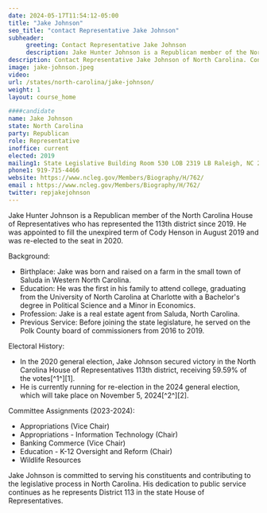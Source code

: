 ```yaml
---
date: 2024-05-17T11:54:12-05:00
title: "Jake Johnson"
seo_title: "contact Representative Jake Johnson"
subheader:
     greeting: Contact Representative Jake Johnson
     description: Jake Hunter Johnson is a Republican member of the North Carolina House of Representatives who has represented the 113th district since 2019.
description: Contact Representative Jake Johnson of North Carolina. Contact information for Jake Johnson includes email address, phone number, and mailing address.
image: jake-johnson.jpeg
video:
url: /states/north-carolina/jake-johnson/
weight: 1
layout: course_home

####candidate
name: Jake Johnson
state: North Carolina
party: Republican
role: Representative
inoffice: current
elected: 2019
mailing1: State Legislative Building Room 530 LOB 2319 LB Raleigh, NC 27601-1096
phone1: 919-715-4466
website: https://www.ncleg.gov/Members/Biography/H/762/
email : https://www.ncleg.gov/Members/Biography/H/762/
twitter: repjakejohnson
---
```

Jake Hunter Johnson is a Republican member of the North Carolina House of Representatives who has represented the 113th district since 2019. He was appointed to fill the unexpired term of Cody Henson in August 2019 and was re-elected to the seat in 2020.

Background:
- Birthplace: Jake was born and raised on a farm in the small town of Saluda in Western North Carolina.
- Education: He was the first in his family to attend college, graduating from the University of North Carolina at Charlotte with a Bachelor's degree in Political Science and a Minor in Economics.
- Profession: Jake is a real estate agent from Saluda, North Carolina.
- Previous Service: Before joining the state legislature, he served on the Polk County board of commissioners from 2016 to 2019.

Electoral History:
- In the 2020 general election, Jake Johnson secured victory in the North Carolina House of Representatives 113th district, receiving 59.59% of the votes[^1^][1].
- He is currently running for re-election in the 2024 general election, which will take place on November 5, 2024[^2^][2].

Committee Assignments (2023-2024):
- Appropriations (Vice Chair)
- Appropriations - Information Technology (Chair)
- Banking Commerce (Vice Chair)
- Education - K-12 Oversight and Reform (Chair)
- Wildlife Resources

Jake Johnson is committed to serving his constituents and contributing to the legislative process in North Carolina. His dedication to public service continues as he represents District 113 in the state House of Representatives.
